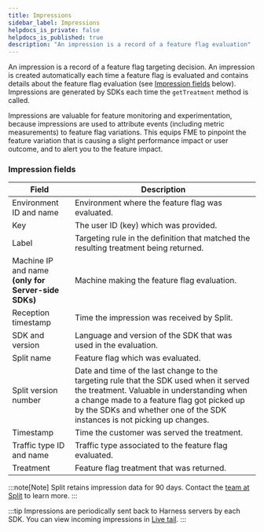 ```yaml
---
title: Impressions
sidebar_label: Impressions
helpdocs_is_private: false
helpdocs_is_published: true
description: "An impression is a record of a feature flag evaluation"
---
```


<p>
  <button hidden style={{borderRadius:'8px', border:'1px', fontFamily:'Courier New', fontWeight:'800', textAlign:'left'}}> help.split.io link: https://help.split.io/hc/en-us/articles/360006854852-Frontend-and-backend-API-key-usage </button>
</p>

An impression is a record of a feature flag targeting decision. An impression is created automatically each time a feature flag is evaluated and contains details about the feature flag evaluation (see [Impression fields](#impression-fields) below). Impressions are generated by SDKs each time the `getTreatment` method is called.

Impressions are valuable for feature monitoring and experimentation, because impressions are used to attribute events (including metric measurements) to feature flag variations. This equips FME to pinpoint the feature variation that is causing a slight performance impact or user outcome, and to alert you to the feature impact.

### Impression fields

| **Field** | **Description** |
| --- | --- | 
Environment ID and name | Environment where the feature flag was evaluated.
Key | The user ID (key) which was provided.
Label | Targeting rule in the definition that matched the resulting treatment being returned.
Machine IP and name <br /> **(only for Server-side SDKs)** | Machine making the feature flag evaluation.
Reception timestamp | Time the impression was received by Split.
SDK and version | Language and version of the SDK that was used in the evaluation. 
Split name | Feature flag which was evaluated.
Split version number | Date and time of the last change to the targeting rule that the SDK used when it served the treatment. Valuable in understanding when a change made to a feature flag got picked up by the SDKs and whether one of the SDK instances is not picking up changes.
Timestamp | Time the customer was served the treatment.
Traffic type ID and name | Traffic type associated to the feature flag evaluated.
Treatment | Feature flag treatment that was returned.

:::note[Note]
Split retains impression data for 90 days. Contact the [team at Split](mailto:support@split.io) to learn more.
:::

:::tip
Impressions are periodically sent back to Harness servers by each SDK. You can view incoming impressions in [Live tail](https://help.split.io/hc/en-us/articles/360044867032-Live-tail).
:::